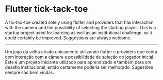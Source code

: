 # Flutter tick-tack-toe

A tic-tac-toe created solely using flutter and providers that has interaction with the camera and the possibility of selecting the starting player. This is a startup project used for learning as well as an institutional challenge, so it could certainly be improved. Suggestions are always welcome.

_____

Um jogo da velha criado unicamente utilizando flutter e providers que conta com interação com a câmera e possibilidade de seleção do jogador inicial. Este é um projeto iniciante utilizado para aprendizado e também para um desafio institucional, então certamente poderia ser melhorado. Sugestões sempre são bem vindas. 
